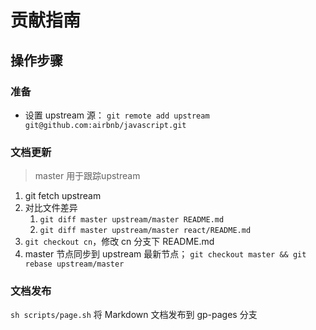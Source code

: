 # 贡献指南

## 操作步骤
### 准备
- 设置 upstream 源： `git remote add upstream git@github.com:airbnb/javascript.git`

### 文档更新
> master 用于跟踪upstream

1. git fetch upstream
1. 对比文件差异
   1. `git diff master upstream/master README.md`
   2. `git diff master upstream/master react/README.md`
2. `git checkout cn`，修改 cn 分支下 README.md
3. master 节点同步到 upstream 最新节点； `git checkout master && git rebase upstream/master`

### 文档发布
`sh scripts/page.sh` 将 Markdown 文档发布到 gp-pages 分支